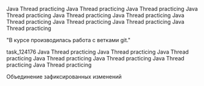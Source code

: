 Java Thread practicing
Java Thread practicing
Java Thread practicing
Java Thread practicing
Java Thread practicing
Java Thread practicing
Java Thread practicing
Java Thread practicing
Java Thread practicing
Java Thread practicing


"В курсе производилась работа с ветками git."

task_124176
Java Thread practicing
Java Thread practicing
Java Thread practicing
Java Thread practicing
Java Thread practicing
Java Thread practicing
Java Thread practicing

Объединение зафиксированных изменений
